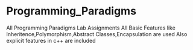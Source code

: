 # Programming_Paradigms
All Programming Paradigms Lab Assignments
All Basic Features like Inheritence,Polymorphism,Abstract Classes,Encapsulation are used
Also explicit features in c++ are included
